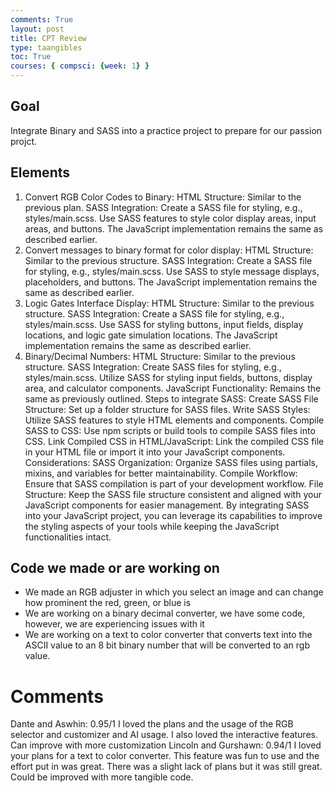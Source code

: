 ```yaml
---
comments: True
layout: post
title: CPT Review
type: taangibles
toc: True
courses: { compsci: {week: 1} }
---
```


## Goal
Integrate Binary and SASS into a practice project to prepare for our passion projct.
## Elements
1. Convert RGB Color Codes to Binary:
HTML Structure: Similar to the previous plan.
SASS Integration:
Create a SASS file for styling, e.g., styles/main.scss.
Use SASS features to style color display areas, input areas, and buttons.
The JavaScript implementation remains the same as described earlier.
2. Convert messages to binary format for color display:
HTML Structure: Similar to the previous structure.
SASS Integration:
Create a SASS file for styling, e.g., styles/main.scss.
Use SASS to style message displays, placeholders, and buttons.
The JavaScript implementation remains the same as described earlier.
3. Logic Gates Interface Display:
HTML Structure: Similar to the previous structure.
SASS Integration:
Create a SASS file for styling, e.g., styles/main.scss.
Use SASS for styling buttons, input fields, display locations, and logic gate simulation locations.
The JavaScript implementation remains the same as described earlier.
4. Binary/Decimal Numbers:
HTML Structure: Similar to the previous structure.
SASS Integration:
Create SASS files for styling, e.g., styles/main.scss.
Utilize SASS for styling input fields, buttons, display area, and calculator components.
JavaScript Functionality: Remains the same as previously outlined.
Steps to integrate SASS:
Create SASS File Structure: Set up a folder structure for SASS files.
Write SASS Styles: Utilize SASS features to style HTML elements and components.
Compile SASS to CSS: Use npm scripts or build tools to compile SASS files into CSS.
Link Compiled CSS in HTML/JavaScript: Link the compiled CSS file in your HTML file or import it into your JavaScript components.
Considerations:
SASS Organization: Organize SASS files using partials, mixins, and variables for better maintainability.
Compile Workflow: Ensure that SASS compilation is part of your development workflow.
File Structure: Keep the SASS file structure consistent and aligned with your JavaScript components for easier management.
By integrating SASS into your JavaScript project, you can leverage its capabilities to improve the styling aspects of your tools while keeping the JavaScript functionalities intact.
## Code we made or are working on
- We made an RGB adjuster in which you select an image and can change how prominent the red, green, or blue is
- We are working on a binary decimal converter, we have some code, however, we are experiencing issues with it 
- We are working on a text to color converter that converts text into the ASCII value to an 8 bit binary number that will be converted to an rgb value.
# Comments
Dante and Aswhin: 0.95/1 I loved the plans and the usage of the RGB selector and customizer and AI usage. I also loved the interactive features. Can improve with more customization Lincoln and Gurshawn: 0.94/1 I loved your plans for a text to color converter. This feature was fun to use and the effort put in was great. There was a slight lack of plans but it was still great. Could be improved with more tangible code.